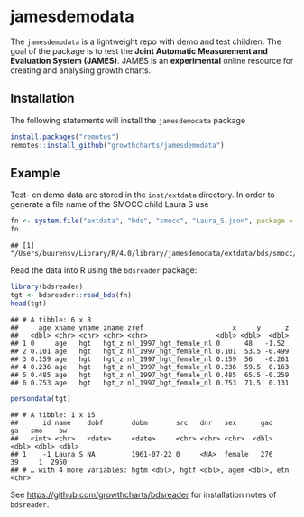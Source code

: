 
<!-- README.md is generated from README.Rmd. Please edit that file -->

# jamesdemodata

The `jamesdemodata` is a lightweight repo with demo and test children.
The goal of the package is to test the **Joint Automatic Measurement and
Evaluation System (JAMES)**. JAMES is an **experimental** online
resource for creating and analysing growth charts.

## Installation

The following statements will install the `jamesdemodata` package

``` r
install.packages("remotes")
remotes::install_github("growthcharts/jamesdemodata")
```

## Example

Test- en demo data are stored in the `inst/extdata` directory. In order
to generate a file name of the SMOCC child Laura S use

``` r
fn <- system.file("extdata", "bds", "smocc", "Laura_S.json", package = "jamesdemodata")
fn
```

    ## [1] "/Users/buurensv/Library/R/4.0/library/jamesdemodata/extdata/bds/smocc/Laura_S.json"

Read the data into R using the `bdsreader` package:

``` r
library(bdsreader)
tgt <- bdsreader::read_bds(fn)
head(tgt)
```

    ## # A tibble: 6 x 8
    ##     age xname yname zname zref                      x     y      z
    ##   <dbl> <chr> <chr> <chr> <chr>                 <dbl> <dbl>  <dbl>
    ## 1 0     age   hgt   hgt_z nl_1997_hgt_female_nl 0      48   -1.52 
    ## 2 0.101 age   hgt   hgt_z nl_1997_hgt_female_nl 0.101  53.5 -0.499
    ## 3 0.159 age   hgt   hgt_z nl_1997_hgt_female_nl 0.159  56   -0.261
    ## 4 0.236 age   hgt   hgt_z nl_1997_hgt_female_nl 0.236  59.5  0.163
    ## 5 0.485 age   hgt   hgt_z nl_1997_hgt_female_nl 0.485  65.5 -0.259
    ## 6 0.753 age   hgt   hgt_z nl_1997_hgt_female_nl 0.753  71.5  0.131

``` r
persondata(tgt)
```

    ## # A tibble: 1 x 15
    ##      id name    dobf       dobm       src   dnr   sex      gad    ga   smo    bw
    ##   <int> <chr>   <date>     <date>     <chr> <chr> <chr>  <dbl> <dbl> <dbl> <dbl>
    ## 1    -1 Laura S NA         1961-07-22 0     <NA>  female   276    39     1  2950
    ## # … with 4 more variables: hgtm <dbl>, hgtf <dbl>, agem <dbl>, etn <chr>

See <https://github.com/growthcharts/bdsreader> for installation notes
of `bdsreader`.
